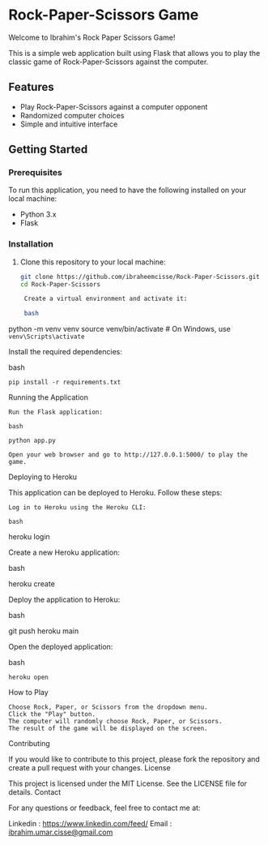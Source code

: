 
# Rock-Paper-Scissors Game

Welcome to Ibrahim's Rock Paper Scissors Game!

This is a simple web application built using Flask that allows you to play the classic game of Rock-Paper-Scissors against the computer.

## Features

- Play Rock-Paper-Scissors against a computer opponent
- Randomized computer choices
- Simple and intuitive interface

## Getting Started

### Prerequisites

To run this application, you need to have the following installed on your local machine:

- Python 3.x
- Flask

### Installation

1. Clone this repository to your local machine:

   ```bash
   git clone https://github.com/ibraheemcisse/Rock-Paper-Scissors.git
   cd Rock-Paper-Scissors

    Create a virtual environment and activate it:

    bash

python -m venv venv
source venv/bin/activate   # On Windows, use `venv\Scripts\activate`

Install the required dependencies:

bash

    pip install -r requirements.txt

Running the Application

    Run the Flask application:

    bash

    python app.py

    Open your web browser and go to http://127.0.0.1:5000/ to play the game.

Deploying to Heroku

This application can be deployed to Heroku. Follow these steps:

    Log in to Heroku using the Heroku CLI:

    bash

heroku login

Create a new Heroku application:

bash

heroku create

Deploy the application to Heroku:

bash

git push heroku main

Open the deployed application:

bash

    heroku open

How to Play

    Choose Rock, Paper, or Scissors from the dropdown menu.
    Click the "Play" button.
    The computer will randomly choose Rock, Paper, or Scissors.
    The result of the game will be displayed on the screen.

Contributing

If you would like to contribute to this project, please fork the repository and create a pull request with your changes.
License

This project is licensed under the MIT License. See the LICENSE file for details.
Contact

For any questions or feedback, feel free to contact me at: 

Linkedin : https://www.linkedin.com/feed/
Email : ibrahim.umar.cisse@gmail.com
